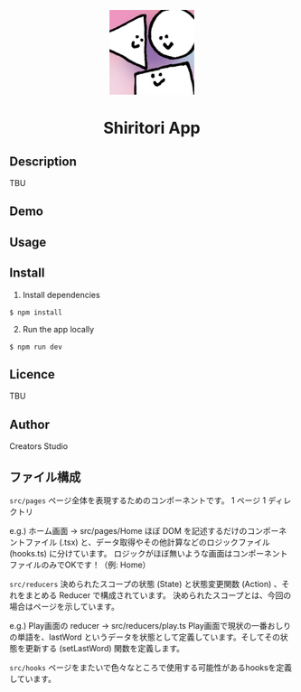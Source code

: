 <p align="center" style="color: #343a40">
  <img src="./public/images/creatorsstudio.jpeg" alt="creators logo" height="150" width="150">
  <h1 align="center">Shiritori App</h1>
</p>

## Description

TBU

## Demo

## Usage

## Install

1. Install dependencies

```
$ npm install
```

2. Run the app locally

```
$ npm run dev
```

## Licence

TBU

## Author
Creators Studio

## ファイル構成
`src/pages`
ページ全体を表現するためのコンポーネントです。
1 ページ 1 ディレクトリ

e.g.) ホーム画面 -> src/pages/Home
ほぼ DOM を記述するだけのコンポーネントファイル (.tsx) と、データ取得やその他計算などのロジックファイル (hooks.ts) に分けています。
ロジックがほぼ無いような画面はコンポーネントファイルのみでOKです！（例: Home）

`src/reducers`
決められたスコープの状態 (State) と状態変更関数 (Action) 、それをまとめる Reducer で構成されています。
決められたスコープとは、今回の場合はページを示しています。

e.g.) Play画面の reducer -> src/reducers/play.ts
Play画面で現状の一番おしりの単語を、lastWord というデータを状態として定義しています。そしてその状態を更新する (setLastWord) 関数を定義します。

`src/hooks`
ページをまたいで色々なところで使用する可能性があるhooksを定義しています。

